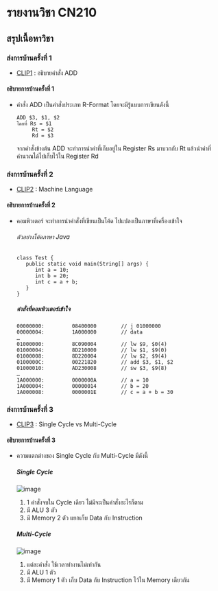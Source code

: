 # รายงานวิชา CN210
## สรุปเนื้อหาวิชา

### ส่งการบ้านครั้งที่ 1
* [CLIP1](https://youtu.be/ny0FBS_-dvw) : อธิบายคำสั่ง ADD

#### อธิบายการบ้านครั้งที่ 1
* คำสั่ง ADD เป็นคำสั่งประเภท R-Format โดยจะมีรู้แบบการเขียนดังนี้ 
  ```
  ADD $3, $1, $2 
  โดยที่ Rs = $1
       Rt = $2
       Rd = $3
  ```
  จากคำสั่งข้างต้น ADD จะทำการนำค่าที่เก็บอยู่ใน Register Rs มาบวกกับ Rt 
  แล้วนำค่าที่คำนวณได้ไปเก็บไว้ใน Register Rd
  
### ส่งการบ้านครั้งที่ 2
* [CLIP2](https://youtu.be/JuLSpSP8_eA) : Machine Language

#### อธิบายการบ้านครั้งที่ 2
* คอมพิวเตอร์ จะทำการนำคำสั่งที่เขียนเป็นโค้ด ไปแปลงเป็นภาษาที่เครื่องเข้าใจ

  ###### ตัวอย่างโค้ดภาษา Java
  ```
  class Test {
     public static void main(String[] args) {
        int a = 10;
        int b = 20;
        int c = a + b;
     }
  }
  ```
  ##### คำสั่งที่คอมพิวเตอร์เข้าใจ
  ```
  00000000:			08400000		// j 01000000
  00000004:			1A000000		// data
  …
  01000000:			8C090004		// lw $9, $0(4)
  01000004:			8D210000		// lw $1, $9(0)
  01000008:			8D220004		// lw $2, $9(4)
  0100000C:			00221820		// add $3, $1, $2
  01000010:			AD230008		// sw $3, $9(8)
  …
  1A000000:			0000000A		// a = 10
  1A000004:			00000014		// b = 20
  1A000008:			0000001E		// c = a + b = 30
  ```
  
### ส่งการบ้านครั้งที่ 3
* [CLIP3](https://youtu.be/RY3B8YMdZro) : Single Cycle vs Multi-Cycle

#### อธิบายการบ้านครั้งที่ 3
* ความแตกต่างของ Single Cycle กับ Multi-Cycle มีดังนี้

  ##### Single Cycle
  ![image](http://drive.google.com/uc?export=view&id=1VMr1lnfyKohBFLkmBLg08NJvhMphnbMJ)
    1. 1 คำสั่งจบใน Cycle เดียว ไม่มีจะเป็นคำสั่งอะไรก็ตาม
    2. มี ALU 3 ตัว
    3. มี Memory 2 ตัว แยกเก็บ Data กับ Instruction
    
  ##### Multi-Cycle
  ![image](http://drive.google.com/uc?export=view&id=1gw36aznG7a9HcBrN91cA51OqS0qHT313)
    1. แต่ละคำสั่ง ใช้เวลาทำงานไม่เท่ากัน
    2. มี ALU 1 ตัว
    3. มี Memory 1 ตัว เก็บ Data กับ Instruction ไว้ใน Memory เดียวกัน

